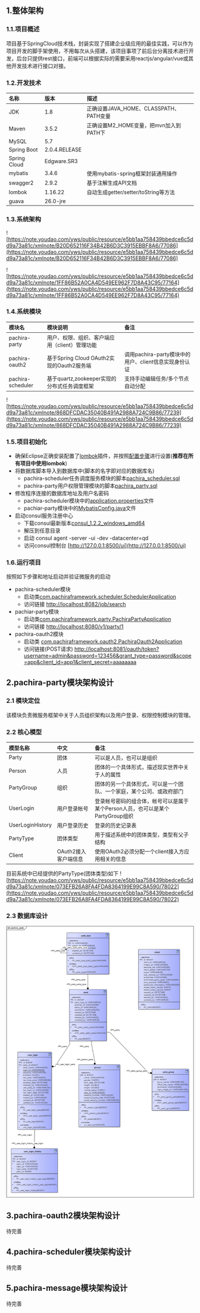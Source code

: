 ## 1.整体架构
### 1.1.项目概述
项目基于SpringCloud技术栈，封装实现了搭建企业级应用的最佳实践，可以作为项目开发的脚手架使用，不用每次从头搭建，该项目事项了前后台分离技术进行开发，后台只提供rest接口，前端可以根据实际的需要采用reactjs/angular/vue或其他开发技术进行接口对接。
### 1.2.开发技术
|名称|版本|描述
|:-|:-|:-
|JDK|1.8|正确设置JAVA_HOME、CLASSPATH、PATH变量
|Maven|3.5.2|正确设置M2_HOME变量，把mvn加入到PATH下
|MySQL|5.7|
|Spring Boot|2.0.4.RELEASE|
|Spring Cloud|Edgware.SR3
|mybatis|3.4.6|使用mybatis-spring框架封装通用操作
|swagger2|2.9.2|基于注解生成API文档
|lombok|1.16.22|自动生成getter/setter/toString等方法
|guava|26.0-jre|

### 1.3.系统架构
![https://note.youdao.com/yws/public/resource/e5bb1aa758439bbedce6c5dd9a73a81c/xmlnote/B20D652116F34B42B6D3C3915EBBF8A6/77086](https://note.youdao.com/yws/public/resource/e5bb1aa758439bbedce6c5dd9a73a81c/xmlnote/B20D652116F34B42B6D3C3915EBBF8A6/77086)

![https://note.youdao.com/yws/public/resource/e5bb1aa758439bbedce6c5dd9a73a81c/xmlnote/1FF86B52A0CA4D549EE962F7D8A43C95/77164](https://note.youdao.com/yws/public/resource/e5bb1aa758439bbedce6c5dd9a73a81c/xmlnote/1FF86B52A0CA4D549EE962F7D8A43C95/77164)
### 1.4.系统模块
|模块名|模块说明|备注
|:-|:-|:-
|pachira-party|用户、权限、组织、客户端应用（client）管理功能|
|pachira-oauth2|基于Spring Cloud OAuth2实现的Oauth2服务端|调用pachira-party模块中的用户、client信息实现身份认证
|pachira-scheduler|基于quartz,zookeeper实现的分布式任务调度框架|支持手动编辑任务/多个节点自动分配

![https://note.youdao.com/yws/public/resource/e5bb1aa758439bbedce6c5dd9a73a81c/xmlnote/868DFCDAC35040B491A2988A724C9B86/77239](https://note.youdao.com/yws/public/resource/e5bb1aa758439bbedce6c5dd9a73a81c/xmlnote/868DFCDAC35040B491A2988A724C9B86/77239)
### 1.5.项目初始化
- 确保Eclipse正确安装配置了[lombok](https://www.projectlombok.org/download)插件，并按照[配置步骤](https://www.projectlombok.org/setup/eclipse)进行设置(**推荐在所有项目中使用lombok**)
- 将数据库脚本导入到数据库中(脚本的名字即对应的数据库名)
    - pachira-scheduler任务调度服务模块的脚本[pachira_scheduler.sql](etc/sql/pachira_scheduler.sql) 
    - pachira-party用户权限管理模块的脚本[pachira_party.sql](etc/sql/pahira_party.sql)
- 修改程序连接的数据库地址及用户名密码
    - pachira-scheduler模块中的[application.properties](pachira-scheduler/src/main/resources/application.properties)文件
    - pachiar-party模块中的[MybatisConfig.java](pachira-party/pachira-party-server/src/main/java/com/pachiraframework/party/config/MybatisConfig.java)文件
- 启动consul服务注册中心
	- 下载consul最新版本[consul_1.2.2_windows_amd64](https://releases.hashicorp.com/consul/1.2.2/consul_1.2.2_windows_amd64.zip)
	- 解压到任意目录
	- 启动 consul agent -server -ui -dev -datacenter=qd
	- 访问consul控制台 [http://127.0.0.1:8500/ui](http://127.0.0.1:8500/ui)
### 1.6.运行项目
按照如下步骤和地址启动并验证微服务的启动
- pachira-scheduler模块
    - 启动类[com.pachiraframework.scheduler.SchedulerApplication](pachira-scheduler/src/main/java/com/pachiraframework/scheduler/SchedulerApplication.java)
    - 访问链接 [http://localhost:8082/job/search](http://localhost:8082/job/search)
- pachiar-party模块
    - 启动类[com.pachiraframework.party.PachiraPartyApplication](pachira-party/pachira-party-server/src/main/java/com/pachiraframework/party/PachiraPartyApplication.java)
    - 访问链接 [http://localhost:8080/v1/party/1](http://localhost:8080/v1/party/1)
- pachira-oauth2模块
    - 启动类 [com.pachiraframework.oauth2.PachiraOauth2Application](pachira-oauth2/src/main/java/com/pachiraframework/oauth2/PachiraOauth2Application.java) 
    - 访问链接(POST请求) [http://localhost:8081/oauth/token?username=admin&password=123456&grant_type=password&scope=app&client_id=app1&client_secret=aaaaaaaa](http://localhost:8081/oauth/token?username=admin&password=123456&grant_type=password&scope=app&client_id=app1&client_secret=aaaaaaaa)
## 2.pachira-party模块架构设计
### 2.1 模块定位
该模块负责微服务框架中关于人员组织架构以及用户登录、权限控制模块的管理。
### 2.2 核心模型
|模型名称|中文|备注|
|:-|:-|:-
|Party|团体|可以是人员，也可以是组织|
|Person|人员|团体的一个具体形式，描述现实世界中关于人的属性
|PartyGroup|组织|团体的另一个具体形式，可以是一个团队、一个家庭，某个公司、或政府部门
|UserLogin|用户登录帐号|登录帐号密码的组合体，帐号可以是属于某个Person人员，也可以是某个PartyGroup组织
|UserLoginHistory|用户登录历史|登录的历史记录表
|PartyType|团体类型|用于描述系统中的团体类型，类型有父子结构
|Client|OAuth2接入客户端信息|使用OAuth2必须分配一个client接入方应用相关的信息

目前系统中已经提供的PartyType(团体类型)如下
![https://note.youdao.com/yws/public/resource/e5bb1aa758439bbedce6c5dd9a73a81c/xmlnote/073EFB26A8FA4FDA8364199E99C8A590/78022](https://note.youdao.com/yws/public/resource/e5bb1aa758439bbedce6c5dd9a73a81c/xmlnote/073EFB26A8FA4FDA8364199E99C8A590/78022)
### 2.3 数据库设计
![etc/assets/pachira_party.bmp](etc/assets/pachira_party.bmp)
## 3.pachira-oauth2模块架构设计
待完善
## 4.pachira-scheduler模块架构设计
待完善
## 5.pachira-message模块架构设计
待完善